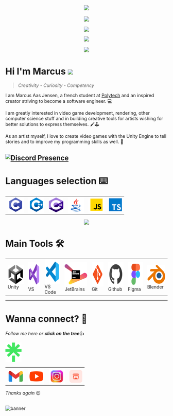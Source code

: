<p align="center">
  <img src="https://capsule-render.vercel.app/api?type=waving&height=100&text=Howdy!&fontAlign=80&fontAlignY=40&color=0:1EFFD6,100:195466&fontColor=1EFFD6"/>
</p>

<!--# GitHub stats 📈 -->

<p align="center">
  <img align="center" src="https://komarev.com/ghpvc/?username=marcusaasjensen&color=brightgreen&style=flat">
</p>

<p align="center">
  <img align="center" src="https://github-readme-streak-stats.herokuapp.com?user=marcusaasjensen&theme=gotham&hide_border=true">
</p>
  
<p align="center">
  <img src="https://github-readme-stats-eight-theta.vercel.app/api?username=marcusaasjensen&layout=compact&langs_count=8&theme=gotham&count_private=true&include_all_commits=true"/>
</p>

<p align="center">
  <img src="https://github-readme-activity-graph.vercel.app/graph?username=marcusaasjensen&theme=github-compact&layout=compact&langs_count=8">
</p>

<h1>Hi I'm Marcus <img src="https://media.giphy.com/media/hvRJCLFzcasrR4ia7z/giphy.gif" width="25px"></h1>   

>*Creativity - Curiosity - Competency*

I am Marcus Aas Jensen, a french student at [Polytech](https://polytech.univ-cotedazur.fr/) and an inspired creator striving to become a software engineer. 💻

I am greatly interested in video game development, rendering, other computer science stuff and in building creative tools for artists wishing for better solutions to express themselves. 🖌️🕹️ 

As an artist myself, I love to create video games with the Unity Engine to tell stories and to improve my programming skills as well. 🌱

[![Discord Presence](https://lanyard.cnrad.dev/api/689461538943139872)](https://discord.com/users/689461538943139872)
---

# Languages selection ⌨️

<table align="center">
  <td><img alt="C" align= "center" width="50px" height="50px" src="./Images/Languages/c_language.svg"></td>
  <td><img alt="C++" align= "center" width="50px" height="50px" src="./Images/Languages/cpp_language.svg"></td>
  <td><img alt="C#" align= "center" width="45px" height="45px" src="./Images/Languages/cs_language.svg"></td>
  <td><img alt="Java" align= "center" width="50px" height="50px" src="./Images/Languages/java_language.svg"></td>
  <td><img alt="Javascript" align= "center" width="50px" height="50px" src="./Images/Languages/javascript_language.svg"></td>
  <td><img alt="Typescript" align= "center" width="40px" height="40px" src="./Images/Languages/typescript_language.svg"></td>
</table>

<p align="center">
<img align="center" src="https://github-readme-stats-sigma-five.vercel.app/api/top-langs/?username=marcusaasjensen&layout=compact&langs_count=7&theme=gotham&count_private=true">
</p>

# Main Tools 🛠️
<table align="center">
  <td><img alt="Unity" align= "center" width="60px" height="60px" src="./Images/Tools/unity_black.png"><br>Unity</td>
  <td><img alt="Visual Studio" align= "center" width="50px" height="75px" src="./Images/Tools/visual_studio.svg"><br>VS</td>
  <td><img alt="Visual Studio Code" align= "center" width="50px" height="75px" src="./Images/Tools/visual_studio_code.svg"><br>VS Code</td>
  <td><img alt="JetBrains" align= "center" width="75px" height="75px" src="./Images/Tools/jetbrains.svg"><br>JetBrains</td>
  <td><img alt="Git" align= "center" width="50px" height="75px" src="Images/Tools/git.svg"><br>Git</td>
  <td><img alt="GitHub" align= "center" width="50px" height="75px" src="Images/Tools/github.svg"><br>Github</td>
  <td><img alt="Figma" align= "center" width="50px" height="75px"src="Images/Tools/figma.svg"><br>Figma</td>
  <td><img alt="Blender" align= "center" width="60px" height="60px"src="Images/Tools/blender.png"><br>Blender</td>
  
</table>

---

# Wanna connect? 👻
*Follow me here or **click on the tree***👍

<a href="https://linktr.ee/marcus_a"><img alt="LinkTree" width="50px" height="60px" src="./Images/Links/linktree.png"></a>

<table>

  <td><a href="mailto: aasjensenm@gmail.com"><img align="center" alt="GMail" width="50px" height="50px" src="./Images/Links/gmail.svg"></a></td>
  <td><a href="https://www.youtube.com/@marcusjnsn"><img align="center" alt="Youtube" width="50px" height="50px" src="./Images/Links/youtube.svg"></a></td>
  <td><a href="https://www.instagram.com/marcus_aasjensen"><img align="center" alt="Instagram" width="50px" height="50px" src="./Images/Links/instagram_stylized.png"></a></td>
  <td><a href="https://marcus-a.itch.io"><img align="center" alt="Itchio" width="40px" height="40px" src="./Images/Links/itchio.png"></a></td>
</table>

*Thanks again* 😉

<br>


<img width="1920" alt="banner" src="https://github.com/marcusaasjensen/marcusaasjensen/assets/88457743/36e1b8f8-b3ba-461a-a932-8a11de190161">



